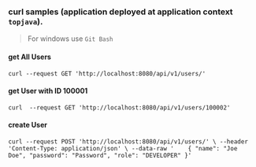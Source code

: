 ### curl samples (application deployed at application context `topjava`).
> For windows use `Git Bash`

#### get All Users
`curl --request GET 'http://localhost:8080/api/v1/users/'`

#### get User with ID 100001
`curl  --request GET 'http://localhost:8080/api/v1/users/100002'`

#### create User
`curl --request POST 'http://localhost:8080/api/v1/users/' \
--header 'Content-Type: application/json' \
--data-raw '    {
"name": "Joe Doe",
"password": "Password",
"role": "DEVELOPER"
}'`

